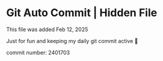 # Git Auto Commit | Hidden File

This file was added Feb 12, 2025

Just for fun and keeping my daily git commit active 🤪

commit number: 2401703
